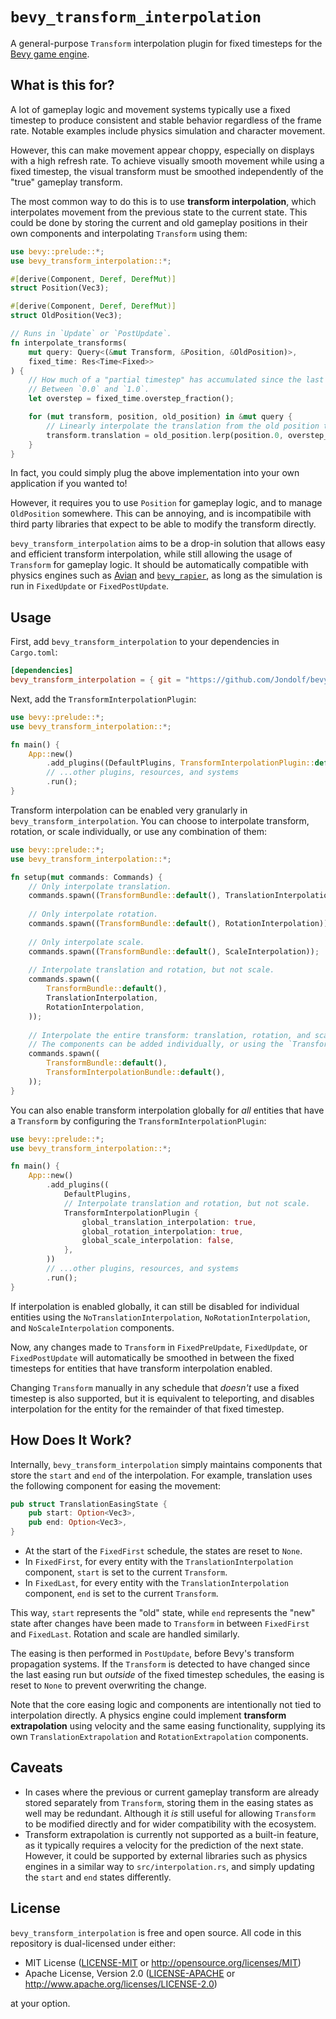 # `bevy_transform_interpolation`

A general-purpose `Transform` interpolation plugin for fixed timesteps for the [Bevy game engine](https://bevyengine.org).

## What is this for?

A lot of gameplay logic and movement systems typically use a fixed timestep to produce consistent and stable behavior
regardless of the frame rate. Notable examples include physics simulation and character movement.

However, this can make movement appear choppy, especially on displays with a high refresh rate.
To achieve visually smooth movement while using a fixed timestep, the visual transform must be smoothed
independently of the "true" gameplay transform.

The most common way to do this is to use **transform interpolation**, which interpolates movement from the previous
state to the current state. This could be done by storing the current and old gameplay positions in their own components
and interpolating `Transform` using them:

```rust
use bevy::prelude::*;
use bevy_transform_interpolation::*;

#[derive(Component, Deref, DerefMut)]
struct Position(Vec3);

#[derive(Component, Deref, DerefMut)]
struct OldPosition(Vec3);

// Runs in `Update` or `PostUpdate`.
fn interpolate_transforms(
    mut query: Query<(&mut Transform, &Position, &OldPosition)>,
    fixed_time: Res<Time<Fixed>>
) {
    // How much of a "partial timestep" has accumulated since the last fixed timestep run.
    // Between `0.0` and `1.0`.
    let overstep = fixed_time.overstep_fraction();

    for (mut transform, position, old_position) in &mut query {
        // Linearly interpolate the translation from the old position to the current one.
        transform.translation = old_position.lerp(position.0, overstep_fraction);
    }
}
```

In fact, you could simply plug the above implementation into your own application if you wanted to!

However, it requires you to use `Position` for gameplay logic, and to manage `OldPosition` somewhere.
This can be annoying, and is incompatibile with third party libraries that expect to be able to modify
the transform directly.

`bevy_transform_interpolation` aims to be a drop-in solution that allows easy and efficient transform interpolation,
while still allowing the usage of `Transform` for gameplay logic. It should be automatically compatible with physics engines
such as [Avian](https://github.com/Jondolf/avian) and [`bevy_rapier`](https://github.com/dimforge/bevy_rapier), as long as
the simulation is run in `FixedUpdate` or `FixedPostUpdate`.

## Usage

First, add `bevy_transform_interpolation` to your dependencies in `Cargo.toml`:

```toml
[dependencies]
bevy_transform_interpolation = { git = "https://github.com/Jondolf/bevy_transform_interpolation" }
```

Next, add the `TransformInterpolationPlugin`:

```rust
use bevy::prelude::*;
use bevy_transform_interpolation::*;

fn main() {
    App::new()
        .add_plugins((DefaultPlugins, TransformInterpolationPlugin::default()))
        // ...other plugins, resources, and systems
        .run();
}
```

Transform interpolation can be enabled very granularly in `bevy_transform_interpolation`.
You can choose to interpolate transform, rotation, or scale individually, or use any combination of them:

```rust
use bevy::prelude::*;
use bevy_transform_interpolation::*;

fn setup(mut commands: Commands) {
    // Only interpolate translation.
    commands.spawn((TransformBundle::default(), TranslationInterpolation));
    
    // Only interpolate rotation.
    commands.spawn((TransformBundle::default(), RotationInterpolation));
    
    // Only interpolate scale.
    commands.spawn((TransformBundle::default(), ScaleInterpolation));
    
    // Interpolate translation and rotation, but not scale.
    commands.spawn((
        TransformBundle::default(),
        TranslationInterpolation,
        RotationInterpolation,
    ));
    
    // Interpolate the entire transform: translation, rotation, and scale.
    // The components can be added individually, or using the `TransformInterpolationBundle`.
    commands.spawn((
        TransformBundle::default(),
        TransformInterpolationBundle::default(),
    ));
}
```

You can also enable transform interpolation globally for *all* entities that have a `Transform`
by configuring the `TransformInterpolationPlugin`:

```rust
use bevy::prelude::*;
use bevy_transform_interpolation::*;

fn main() {
    App::new()
        .add_plugins((
            DefaultPlugins,
            // Interpolate translation and rotation, but not scale.
            TransformInterpolationPlugin {
                global_translation_interpolation: true,
                global_rotation_interpolation: true,
                global_scale_interpolation: false,
            },
        ))
        // ...other plugins, resources, and systems
        .run();
}
```

If interpolation is enabled globally, it can still be disabled for individual entities using the `NoTranslationInterpolation`,
`NoRotationInterpolation`, and `NoScaleInterpolation` components.

Now, any changes made to `Transform` in `FixedPreUpdate`, `FixedUpdate`, or `FixedPostUpdate` will automatically
be smoothed in between the fixed timesteps for entities that have transform interpolation enabled.

Changing `Transform` manually in any schedule that *doesn't* use a fixed timestep is also supported,
but it is equivalent to teleporting, and disables interpolation for the entity for the remainder of that fixed timestep.

## How Does It Work?

Internally, `bevy_transform_interpolation` simply maintains components that store the `start` and `end` of the interpolation.
For example, translation uses the following component for easing the movement:

```rust
pub struct TranslationEasingState {
    pub start: Option<Vec3>,
    pub end: Option<Vec3>,
}
```

- At the start of the `FixedFirst` schedule, the states are reset to `None`.
- In `FixedFirst`, for every entity with the `TranslationInterpolation` component, `start` is set to the current `Transform`.
- In `FixedLast`, for every entity with the `TranslationInterpolation` component, `end` is set to the current `Transform`.

This way, `start` represents the "old" state, while `end` represents the "new" state after changes have been made to `Transform`
in between `FixedFirst` and `FixedLast`. Rotation and scale are handled similarly.

The easing is then performed in `PostUpdate`, before Bevy's transform propagation systems. If the `Transform` is detected to have changed
since the last easing run but *outside* of the fixed timestep schedules, the easing is reset to `None` to prevent overwriting the change.

Note that the core easing logic and components are intentionally not tied to interpolation directly.
A physics engine could implement **transform extrapolation** using velocity and the same easing functionality,
supplying its own `TranslationExtrapolation` and `RotationExtrapolation` components.

## Caveats

- In cases where the previous or current gameplay transform are already stored separately from `Transform`,
  storing them in the easing states as well may be redundant. Although it *is* still useful for allowing
  `Transform` to be modified directly and for wider compatibility with the ecosystem.
- Transform extrapolation is currently not supported as a built-in feature, as it typically requires a velocity
  for the prediction of the next state. However, it could be supported by external libraries such as physics engines
  in a similar way to `src/interpolation.rs`, and simply updating the `start` and `end` states differently.

## License

`bevy_transform_interpolation` is free and open source. All code in this repository is dual-licensed under either:

- MIT License ([LICENSE-MIT](/LICENSE-MIT) or <http://opensource.org/licenses/MIT>)
- Apache License, Version 2.0 ([LICENSE-APACHE](/LICENSE-APACHE) or <http://www.apache.org/licenses/LICENSE-2.0>)

at your option.

